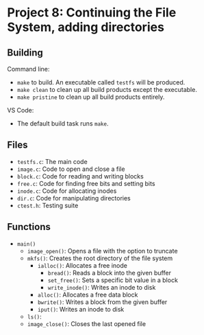 # Project 8: Continuing the File System, adding directories

## Building

Command line:

* `make` to build. An executable called `testfs` will be produced.
* `make clean` to clean up all build products except the executable.
* `make pristine` to clean up all build products entirely.


VS Code:

* The default build task runs `make`.

## Files

* `testfs.c`: The main code
* `image.c`: Code to open and close a file
* `block.c`: Code for reading and writing blocks
* `free.c`: Code for finding free bits and setting bits
* `inode.c`: Code for allocating inodes
* `dir.c`: Code for manipulating directories
* `ctest.h`: Testing suite

## Functions

* `main()`
  * `image_open()`: Opens a file with the option to truncate
  * `mkfs()`: Creates the root directory of the file system
    * `ialloc()`: Allocates a free inode
      * `bread()`: Reads a block into the given buffer
      * `set_free()`: Sets a specific bit value in a block
      * `write_inode()`: Writes an inode to disk
    * `alloc()`: Allocates a free data block
    * `bwrite()`: Writes a block from the given buffer
    * `iput()`: Writes an inode to disk
  * `ls()`: 
  * `image_close()`: Closes the last opened file